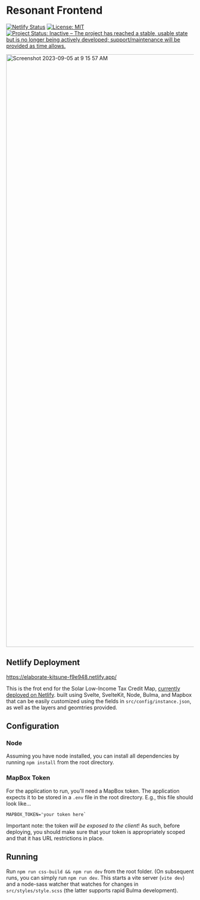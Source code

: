 # Resonant Frontend

[![Netlify Status](https://api.netlify.com/api/v1/badges/5656f08d-00e6-4eb6-96a3-c590a98ac876/deploy-status)](https://app.netlify.com/sites/elaborate-kitsune-f9e948/deploys) [![License: MIT](https://img.shields.io/badge/License-MIT-yellow.svg)](https://opensource.org/licenses/MIT) [![Project Status: Inactive – The project has reached a stable, usable state but is no longer being actively developed; support/maintenance will be provided as time allows.](https://www.repostatus.org/badges/latest/inactive.svg)](https://www.repostatus.org/#inactive)

<img width="1591" alt="Screenshot 2023-09-05 at 9 15 57 AM" src="https://github.com/ericrobskyhuntley/resonant_frontend/assets/10646361/5af1c24c-e47b-4e13-be42-7696b2e45b32">

## Netlify Deployment
https://elaborate-kitsune-f9e948.netlify.app/

This is the frot end for the Solar Low-Income Tax Credit Map, [currently deployed on Netlify](https://elaborate-kitsune-f9e948.netlify.app/). built using Svelte, SvelteKit, Node, Bulma, and Mapbox that can be easily customized using the fields in `src/config/instance.json`, as well as the layers and geomtries provided.

## Configuration

### Node
Assuming you have node installed, you can install all dependencies by running `npm install` from the root directory.

### MapBox Token
For the application to run, you'll need a MapBox token. The application expects it to be stored in a `.env` file in the root directory. E.g., this file should look like...

```
MAPBOX_TOKEN='your token here`
```

Important note: the token _will be exposed to the client_! As such, before deploying, you should make sure that your token is appropriately scoped and that it has URL restrictions in place. 

## Running
Run `npm run css-build && npm run dev` from the root folder. (On subsequent runs, you can simply run `npm run dev`. This starts a vite server (`vite dev`) and a node-sass watcher that watches for changes in `src/styles/style.scss` (the latter supports rapid Bulma development). 
